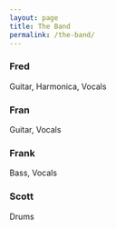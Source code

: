 ```yaml
---
layout: page
title: The Band
permalink: /the-band/
---
```


### Fred

Guitar, Harmonica, Vocals

### Fran

Guitar, Vocals

### Frank

Bass, Vocals

### Scott

Drums
